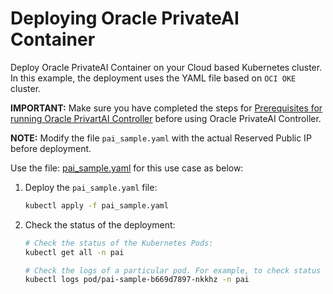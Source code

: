 # Deploying Oracle PrivateAI Container

Deploy Oracle PrivateAI Container on your Cloud based Kubernetes cluster.  In this example, the deployment uses the YAML file based on `OCI OKE` cluster. 

**IMPORTANT:** Make sure you have completed the steps for [Prerequisites for running Oracle PrivartAI Controller](./README.md#prerequisites-for-running-oracle-privartai-controller) before using Oracle PrivateAI Controller.

**NOTE:** Modify the file `pai_sample.yaml` with the actual Reserved Public IP before deployment.

Use the file: [pai_sample.yaml](./pai_sample.yaml) for this use case as below:

1. Deploy the `pai_sample.yaml` file:
    ```sh
    kubectl apply -f pai_sample.yaml
    ```
2. Check the status of the deployment:
    ```sh
    # Check the status of the Kubernetes Pods:
    kubectl get all -n pai

    # Check the logs of a particular pod. For example, to check status of pod "pai-sample-b669d7897-nkkhz":
    kubectl logs pod/pai-sample-b669d7897-nkkhz -n pai
    ```
  